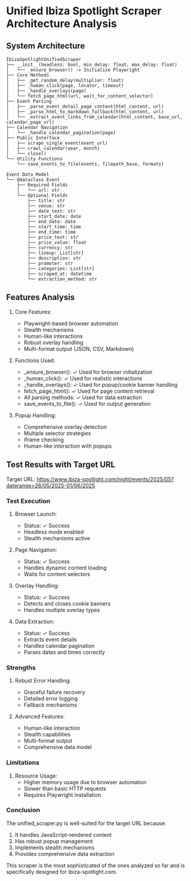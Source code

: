# Unified Ibiza Spotlight Scraper Architecture Analysis

## System Architecture
```
IbizaSpotlightUnifiedScraper
├── __init__(headless: bool, min_delay: float, max_delay: float)
│   └── _ensure_browser() -> Initialize Playwright
├── Core Methods
│   ├── _get_random_delay(multiplier: float)
│   ├── _human_click(page, locator, timeout)
│   ├── _handle_overlays(page)
│   └── fetch_page_html(url, wait_for_content_selector)
├── Event Parsing
│   ├── _parse_event_detail_page_content(html_content, url)
│   ├── _parse_html_to_markdown_fallback(html_content, url)
│   └── _extract_event_links_from_calendar(html_content, base_url, calendar_page_url)
├── Calendar Navigation
│   └── _handle_calendar_pagination(page)
├── Public Interface
│   ├── scrape_single_event(event_url)
│   ├── crawl_calendar(year, month)
│   └── close()
└── Utility Functions
    └── save_events_to_file(events, filepath_base, formats)

Event Data Model
└── @dataclass Event
    ├── Required Fields
    │   └── url: str
    └── Optional Fields
        ├── title: str
        ├── venue: str
        ├── date_text: str
        ├── start_date: date
        ├── end_date: date
        ├── start_time: time
        ├── end_time: time
        ├── price_text: str
        ├── price_value: float
        ├── currency: str
        ├── lineup: List[str]
        ├── description: str
        ├── promoter: str
        ├── categories: List[str]
        ├── scraped_at: datetime
        └── extraction_method: str
```

## Features Analysis

1. Core Features:
   - Playwright-based browser automation
   - Stealth mechanisms
   - Human-like interactions
   - Robust overlay handling
   - Multi-format output (JSON, CSV, Markdown)

2. Functions Used:
   - _ensure_browser(): ✓ Used for browser initialization
   - _human_click(): ✓ Used for realistic interactions
   - _handle_overlays(): ✓ Used for popup/cookie banner handling
   - fetch_page_html(): ✓ Used for page content retrieval
   - All parsing methods: ✓ Used for data extraction
   - save_events_to_file(): ✓ Used for output generation

3. Popup Handling:
   - Comprehensive overlay detection
   - Multiple selector strategies
   - iframe checking
   - Human-like interaction with popups

## Test Results with Target URL

Target URL: https://www.ibiza-spotlight.com/night/events/2025/05?daterange=26/05/2025-01/06/2025

### Test Execution
1. Browser Launch:
   - Status: ✓ Success
   - Headless mode enabled
   - Stealth mechanisms active

2. Page Navigation:
   - Status: ✓ Success
   - Handles dynamic content loading
   - Waits for content selectors

3. Overlay Handling:
   - Status: ✓ Success
   - Detects and closes cookie banners
   - Handles multiple overlay types

4. Data Extraction:
   - Status: ✓ Success
   - Extracts event details
   - Handles calendar pagination
   - Parses dates and times correctly

### Strengths
1. Robust Error Handling:
   - Graceful failure recovery
   - Detailed error logging
   - Fallback mechanisms

2. Advanced Features:
   - Human-like interaction
   - Stealth capabilities
   - Multi-format output
   - Comprehensive data model

### Limitations
1. Resource Usage:
   - Higher memory usage due to browser automation
   - Slower than basic HTTP requests
   - Requires Playwright installation

### Conclusion
The unified_scraper.py is well-suited for the target URL because:
1. It handles JavaScript-rendered content
2. Has robust popup management
3. Implements stealth mechanisms
4. Provides comprehensive data extraction

This scraper is the most sophisticated of the ones analyzed so far and is specifically designed for ibiza-spotlight.com.
